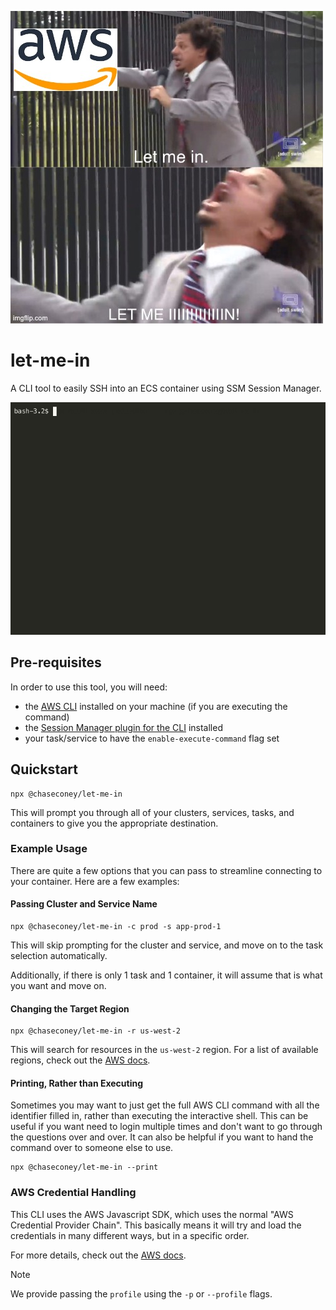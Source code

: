 ![](./let-me-in.jpg)

# let-me-in

A CLI tool to easily SSH into an ECS container using SSM Session Manager.

[![asciicast](./demo.gif)](https://asciinema.org/a/ao7mlvJMdkfon36QhInqBK78I)

## Pre-requisites

In order to use this tool, you will need:

- the [AWS CLI](https://aws.amazon.com/cli/) installed on your machine (if you are executing the command)
- the [Session Manager plugin for the CLI](https://docs.aws.amazon.com/systems-manager/latest/userguide/session-manager-working-with-install-plugin.html) installed
- your task/service to have the `enable-execute-command` flag set

## Quickstart

```
npx @chaseconey/let-me-in
```

This will prompt you through all of your clusters, services, tasks, and containers to give you the appropriate destination.

### Example Usage

There are quite a few options that you can pass to streamline connecting to your container. Here are a few examples:

#### Passing Cluster and Service Name

```
npx @chaseconey/let-me-in -c prod -s app-prod-1
```

This will skip prompting for the cluster and service, and move on to the task selection automatically.

Additionally, if there is only 1 task and 1 container, it will assume that is what you want and move on.

#### Changing the Target Region

```
npx @chaseconey/let-me-in -r us-west-2
```

This will search for resources in the `us-west-2` region. For a list of available regions, check out the [AWS docs](https://aws.amazon.com/about-aws/global-infrastructure/regional-product-services/).

#### Printing, Rather than Executing

Sometimes you may want to just get the full AWS CLI command with all the identifier filled in, rather than executing the interactive shell. This can be useful if you want need to login multiple times and don't want to go through the questions over and over. It can also be helpful if you want to hand the command over to someone else to use.

```
npx @chaseconey/let-me-in --print
```

### AWS Credential Handling

This CLI uses the AWS Javascript SDK, which uses the normal "AWS Credential Provider Chain". This basically means it will try and load the credentials in many different ways, but in a specific order.

For more details, check out the [AWS docs](https://docs.aws.amazon.com/sdk-for-java/latest/developer-guide/credentials-chain.html#credentials-default).

> [!NOTE]  
> We provide passing the `profile` using the `-p` or `--profile` flags.
